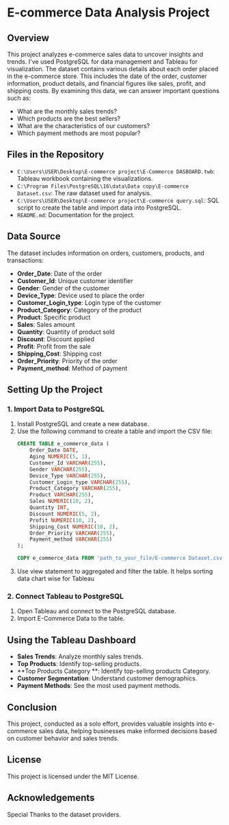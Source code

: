 # E-commerce Data Analysis Project

## Overview
This project analyzes e-commerce sales data to uncover insights and trends. I've used PostgreSQL for data management and Tableau for visualization.
The dataset contains various details about each order placed in the e-commerce store. This includes the date of the order, customer information, product details, and financial figures like sales, profit, and shipping costs. By examining this data, we can answer important questions such as:
- What are the monthly sales trends?
- Which products are the best sellers?
- What are the characteristics of our customers?
- Which payment methods are most popular?

## Files in the Repository
- `C:\Users\USER\Desktop\E-commerce project\E-Commerce DASBOARD.twb`: Tableau workbook containing the visualizations.
- `C:\Program Files\PostgreSQL\16\data\Data copy\E-commerce Dataset.csv`: The raw dataset used for analysis.
- `C:\Users\USER\Desktop\E-commerce project\E-commerce query.sql`: SQL script to create the table and import data into PostgreSQL.
- `README.md`: Documentation for the project.

## Data Source
The dataset includes information on orders, customers, products, and transactions:
- **Order_Date**: Date of the order
- **Customer_Id**: Unique customer identifier
- **Gender**: Gender of the customer
- **Device_Type**: Device used to place the order
- **Customer_Login_type**: Login type of the customer
- **Product_Category**: Category of the product
- **Product**: Specific product
- **Sales**: Sales amount
- **Quantity**: Quantity of product sold
- **Discount**: Discount applied
- **Profit**: Profit from the sale
- **Shipping_Cost**: Shipping cost
- **Order_Priority**: Priority of the order
- **Payment_method**: Method of payment

## Setting Up the Project

### 1. Import Data to PostgreSQL
1. Install PostgreSQL and create a new database.
2. Use the following command to create a table and import the CSV file:
    ```sql
    CREATE TABLE e_commerce_data (
        Order_Date DATE,
        Aging NUMERIC(5, 1),
        Customer_Id VARCHAR(255),
        Gender VARCHAR(255),
        Device_Type VARCHAR(255),
        Customer_Login_type VARCHAR(255),
        Product_Category VARCHAR(255),
        Product VARCHAR(255),
        Sales NUMERIC(10, 2),
        Quantity INT,
        Discount NUMERIC(5, 2),
        Profit NUMERIC(10, 2),
        Shipping_Cost NUMERIC(10, 2),
        Order_Priority VARCHAR(255),
        Payment_method VARCHAR(255)
    );

    COPY e_commerce_data FROM 'path_to_your_file/E-commerce Dataset.csv' CSV HEADER;
    ```
3. Use view statement to aggregated and filter the table. It helps sorting data chart wise for Tableau

### 2. Connect Tableau to PostgreSQL
1. Open Tableau and connect to the PostgreSQL database.
2. Import E-Commerce Data to the table.

## Using the Tableau Dashboard
- **Sales Trends**: Analyze monthly sales trends.
- **Top Products**: Identify top-selling products.
- **Top Products Category **: Identify top-selling products Category.
- **Customer Segmentation**: Understand customer demographics.
- **Payment Methods**: See the most used payment methods.


## Conclusion
This project, conducted as a solo effort, provides valuable insights into e-commerce sales data, helping businesses make informed decisions based on customer behavior and sales trends.

## License
This project is licensed under the MIT License.

## Acknowledgements
Special Thanks to the dataset providers.

